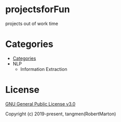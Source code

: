 # projectsforFun
projects out of work time
# Categories
+ [Categories](https://github.com/RobertMarton/projectsforFun/blob/main/README.md#categories)
+ NLP
  + Information Extraction
  
# License
[GNU General Public License v3.0](https://github.com/RobertMarton/projectsforFun/blob/main/LICENSE)

Copyright (c) 2019-present, tangmen(RobertMarton)

